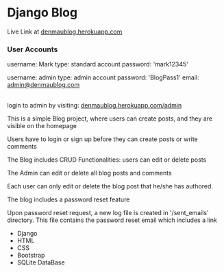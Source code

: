 # Django Blog

Live Link at <a href="https://denmaublog.herokuapp.com">denmaublog.herokuapp.com</a>

### User Accounts

username: Mark type: standard account password: 'mark12345'

username: admin type: admin account password: 'BlogPass1' email: admin@denmaublog.com

<br/>
login to admin by visiting: <a href="https://denmaublog.herokuapp.com/admin">denmaublog.herokuapp.com/admin</a>

<p>This is a simple Blog project, where users can create posts, and they are visible on the homepage</p>
<p>Users have to login or sign up before they can create posts or write comments</p>
<p>The Blog includes CRUD Functionalities: users can edit or delete posts</p>

<p>The Admin can edit or delete all blog posts and comments</p>
<p>Each user can only edit or delete the blog post that he/she has authored.</p>
<p>The blog includes a password reset feature</p>
<p>Upon password reset request, a new log file is created in '/sent_emails' directory. 
This file contains the password reset email which includes a link</p>

* Django
* HTML
* CSS
* Bootstrap
* SQLite DataBase
  <br />
